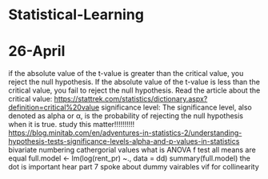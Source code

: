 # Statistical-Learning
# 26-April
if the absolute value of the t-value is greater than the critical value, you reject the null hypothesis. If the absolute value of the t-value is less than the critical value, you fail to reject the null hypothesis.
Read the article about the critical value:
https://stattrek.com/statistics/dictionary.aspx?definition=critical%20value
significance level:
The significance level, also denoted as alpha or α, is the probability of rejecting the null hypothesis when it is true. 
study this matter!!!!!!!!!!
https://blog.minitab.com/en/adventures-in-statistics-2/understanding-hypothesis-tests-significance-levels-alpha-and-p-values-in-statistics
bivariate 
numbering cathergorial values 
what is ANOVA
f test all means are equal 
full.model <- lm(log(rent_pr) ~., data = dd)
summary(full.model)  the dot is important hear 
part 7 spoke about dummy vairables 
vif for  collinearity 


